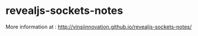 revealjs-sockets-notes
======================

More information at : http://vinsiinnovation.github.io/revealjs-sockets-notes/